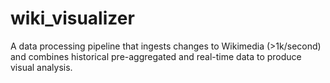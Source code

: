 # wiki_visualizer
 A data processing pipeline that ingests changes to Wikimedia (>1k/second) and combines historical pre-aggregated and real-time data to produce visual analysis.
